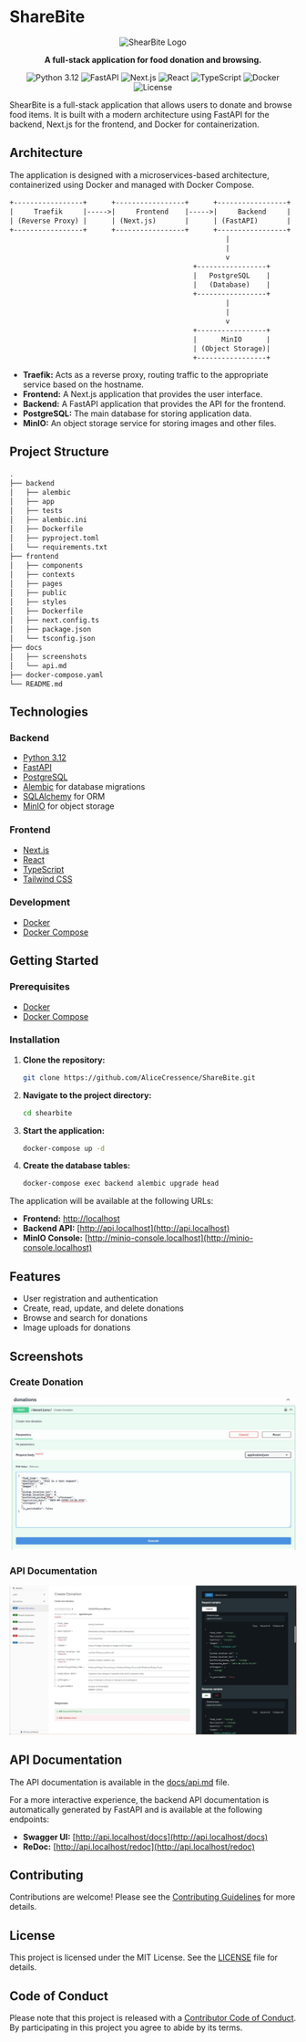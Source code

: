 # ShareBite

<div align="center">
  <img src="https://raw.githubusercontent.com/maragudk/random-assets/main/shearbite-logo.png" alt="ShearBite Logo" width="200"/>
</div>

<p align="center">
  <strong>A full-stack application for food donation and browsing.</strong>
</p>

<p align="center">
  <img src="https://img.shields.io/badge/python-3.12-blue.svg" alt="Python 3.12">
  <img src="https://img.shields.io/badge/fastapi-0.104.1-green.svg" alt="FastAPI">
  <img src="https://img.shields.io/badge/next.js-14.0.3-black.svg" alt="Next.js">
  <img src="https://img.shields.io/badge/react-18-blue.svg" alt="React">
  <img src="https://img.shields.io/badge/typescript-5.3.2-blue.svg" alt="TypeScript">
  <img src="https://img.shields.io/badge/docker-24.0.7-blue.svg" alt="Docker">
  <img src="https://img.shields.io/badge/license-MIT-green.svg" alt="License">
</p>

ShearBite is a full-stack application that allows users to donate and browse food items. It is built with a modern architecture using FastAPI for the backend, Next.js for the frontend, and Docker for containerization.

## Architecture

The application is designed with a microservices-based architecture, containerized using Docker and managed with Docker Compose.

```
+-----------------+      +-----------------+      +-----------------+
|     Traefik     |----->|     Frontend    |----->|     Backend     |
| (Reverse Proxy) |      | (Next.js)       |      | (FastAPI)       |
+-----------------+      +-----------------+      +-----------------+
                                                     |
                                                     |
                                                     v
                                             +-----------------+
                                             |   PostgreSQL    |
                                             |   (Database)    |
                                             +-----------------+
                                                     |
                                                     |
                                                     v
                                             +-----------------+
                                             |      MinIO      |
                                             | (Object Storage)|
                                             +-----------------+
```

- **Traefik:** Acts as a reverse proxy, routing traffic to the appropriate service based on the hostname.
- **Frontend:** A Next.js application that provides the user interface.
- **Backend:** A FastAPI application that provides the API for the frontend.
- **PostgreSQL:** The main database for storing application data.
- **MinIO:** An object storage service for storing images and other files.

## Project Structure

```
.
├── backend
│   ├── alembic
│   ├── app
│   ├── tests
│   ├── alembic.ini
│   ├── Dockerfile
│   ├── pyproject.toml
│   └── requirements.txt
├── frontend
│   ├── components
│   ├── contexts
│   ├── pages
│   ├── public
│   ├── styles
│   ├── Dockerfile
│   ├── next.config.ts
│   ├── package.json
│   └── tsconfig.json
├── docs
│   ├── screenshots
│   └── api.md
├── docker-compose.yaml
└── README.md
```

## Technologies

### Backend
- [Python 3.12](https://www.python.org/)
- [FastAPI](https://fastapi.tiangolo.com/)
- [PostgreSQL](https://www.postgresql.org/)
- [Alembic](https://alembic.sqlalchemy.org/en/latest/) for database migrations
- [SQLAlchemy](https://www.sqlalchemy.org/) for ORM
- [MinIO](https://min.io/) for object storage

### Frontend
- [Next.js](https://nextjs.org/)
- [React](https://reactjs.org/)
- [TypeScript](https://www.typescriptlang.org/)
- [Tailwind CSS](https://tailwindcss.com/)

### Development
- [Docker](https://www.docker.com/)
- [Docker Compose](https://docs.docker.com/compose/)

## Getting Started

### Prerequisites

- [Docker](https://docs.docker.com/get-docker/)
- [Docker Compose](https://docs.docker.com/compose/install/)

### Installation

1. **Clone the repository:**
   ```bash
   git clone https://github.com/AliceCressence/ShareBite.git
   ```

2. **Navigate to the project directory:**
   ```bash
   cd shearbite
   ```

3. **Start the application:**
   ```bash
   docker-compose up -d
   ```

4. **Create the database tables:**
   ```bash
   docker-compose exec backend alembic upgrade head
   ```

The application will be available at the following URLs:

- **Frontend:** [http://localhost](http://localhost)
- **Backend API:** [http://api.localhost](http://api.localhost)
- **MinIO Console:** [http://minio-console.localhost](http://minio-console.localhost)

## Features

- User registration and authentication
- Create, read, update, and delete donations
- Browse and search for donations
- Image uploads for donations

## Screenshots

### Create Donation
![Create Donation](docs/screenshots/create_donation.jpg)

### API Documentation
![API Documentation](docs/screenshots/redocs.jpg)

## API Documentation

The API documentation is available in the [docs/api.md](docs/api.md) file.

For a more interactive experience, the backend API documentation is automatically generated by FastAPI and is available at the following endpoints:

- **Swagger UI:** [http://api.localhost/docs](http://api.localhost/docs)
- **ReDoc:** [http://api.localhost/redoc](http://api.localhost/redoc)

## Contributing

Contributions are welcome! Please see the [Contributing Guidelines](CONTRIBUTING.md) for more details.

## License

This project is licensed under the MIT License. See the [LICENSE](LICENSE) file for details.

## Code of Conduct

Please note that this project is released with a [Contributor Code of Conduct](CODE_OF_CONDUCT.md). By participating in this project you agree to abide by its terms.

